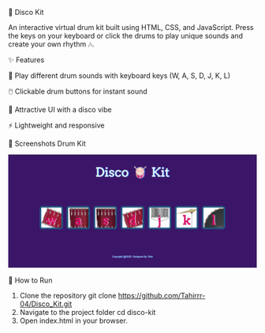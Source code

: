 🥁 Disco Kit

An interactive virtual drum kit built using HTML, CSS, and JavaScript.
Press the keys on your keyboard or click the drums to play unique sounds and create your own rhythm 🎶.

✨ Features

🎼 Play different drum sounds with keyboard keys (W, A, S, D, J, K, L)

🖱️ Clickable drum buttons for instant sound

🌈 Attractive UI with a disco vibe

⚡ Lightweight and responsive

📸 Screenshots
Drum Kit 

<img src="images/screenshort/screenshort.png" />

🚀 How to Run

1. Clone the repository
    git clone https://github.com/Tahirrr-04/Disco_Kit.git
2. Navigate to the project folder
    cd disco-kit
3. Open index.html in your browser.


